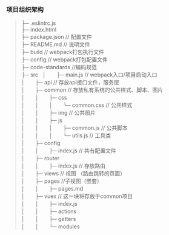 ### 项目组织架构
>├─ .eslintrc.js  
>├─ index.html  
>├─ package.json // 配置文件  
>├─ README.md // 说明文件  
>├─ build // webpack打包执行文件  
>├─ config // webpack打包配置文件  
>├─ code-standards //编码规范  
>├─ src   
>│　　├─ main.js // webpack入口/项目启动入口  
>│　　├─ api // 存放api接口文件，服务层   
>│　　├─ common // 存放私有系统的公共样式、脚本、图片  
>│　　│　　├─ css  
>│　　│　　│　　└─ common.css // 公共样式  
>│　　│　　├─ img // 公共图片  
>│　　│　　├─ js  
>│　　│　　│　　├─ common.js // 公共脚本  
>│　　│　　│　　└─ utils.js // 工具类  
>│　　├─ config  
>│　　│　　├─ index.js // 共有配置文件  
>│　　├─ router  
>│　　│　　├─ index.js // 存放路由  
>│　　├─ views // 视图 （路由跳转的页面）  
>│　　├─ pages //子视图（嵌套）  
>│　　│　　├─ pages.md  
>│　　├─ vuex // 这一块将存放于common项目  
>│　　│　　├─ index.js  
>│　　│　　├─ actions  
>│　　│　　├─ getters  
>│　　│　　└─ modules  

